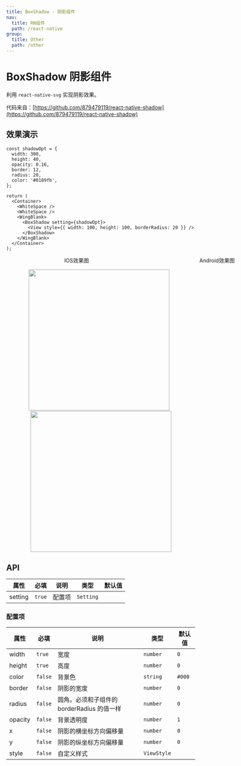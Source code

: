 ```yaml
---
title: BoxShadow - 阴影组件
nav:
  title: RN组件
  path: /react-native
group:
  title: Other
  path: /other
---
```


# BoxShadow 阴影组件

利用 `react-native-svg` 实现阴影效果。

代码来自：[https://github.com/879479119/react-native-shadow](https://github.com/879479119/react-native-shadow)

## 效果演示

```tsx | pure
const shadowOpt = {
  width: 300,
  height: 40,
  opacity: 0.16,
  border: 12,
  radius: 20,
  color: '#0189fb',
};

return (
  <Container>
    <WhiteSpace />
    <WhiteSpace />
    <WingBlank>
      <BoxShadow setting={shadowOpt}>
        <View style={{ width: 100, height: 100, borderRadius: 20 }} />
      </BoxShadow>
    </WingBlank>
  </Container>
);
```

<center>
  <div style="display:flex; width: 750px">
    <div style="width: 375px;">IOS效果图</div>
    <div style="width: 375px;">Android效果图</div>
  </div>
</center>
<center>
  <figure>
    <img
      alt=""
      src="https://td-dev-public.oss-cn-hangzhou.aliyuncs.com/maoyes-app/1609052180295577757.png"
      style="width: 375px; margin-right: 10px; border: 1px solid #ddd;"
    />
    <img
      alt=""
      src="https://td-dev-public.oss-cn-hangzhou.aliyuncs.com/maoyes-app/1609052253356729879.png"
      style="width: 375px; border: 1px solid #ddd;"
    />
  </figure>
</center>

## API

| 属性    | 必填   | 说明   | 类型      | 默认值 |
| ------- | ------ | ------ | --------- | ------ |
| setting | `true` | 配置项 | `Setting` |        |

### 配置项

| 属性    | 必填    | 说明                                       | 类型        | 默认值 |
| ------- | ------- | ------------------------------------------ | ----------- | ------ |
| width   | `true`  | 宽度                                       | `number`    | `0`    |
| height  | `true`  | 高度                                       | `number`    | `0`    |
| color   | `false` | 背景色                                     | `string`    | `#000` |
| border  | `false` | 阴影的宽度                                 | `number`    | `0`    |
| radius  | `false` | 圆角。必须和子组件的 borderRadius 的值一样 | `number`    | `0`    |
| opacity | `false` | 背景透明度                                 | `number`    | `1`    |
| x       | `false` | 阴影的横坐标方向偏移量                     | `number`    | `0`    |
| y       | `false` | 阴影的纵坐标方向偏移量                     | `number`    | `0`    |
| style   | `false` | 自定义样式                                 | `ViewStyle` |        |

